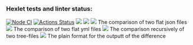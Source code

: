 ### Hexlet tests and linter status:
[![Node CI](https://github.com/Vlad-Code/frontend-project-lvl2/actions/workflows/nodejs.yml/badge.svg)](https://github.com/Vlad-Code/frontend-project-lvl2/actions/workflows/nodejs.yml)
[![Actions Status](https://github.com/Vlad-Code/frontend-project-lvl2/workflows/hexlet-check/badge.svg)](https://github.com/Vlad-Code/frontend-project-lvl2/actions)
<a href="https://codeclimate.com/github/Vlad-Code/frontend-project-lvl2/maintainability"><img src="https://api.codeclimate.com/v1/badges/a010fc98f0b8b4f282d9/maintainability" /></a>
<a href="https://codeclimate.com/github/Vlad-Code/frontend-project-lvl2/test_coverage"><img src="https://api.codeclimate.com/v1/badges/a010fc98f0b8b4f282d9/test_coverage" /></a>
<a href="https://asciinema.org/a/511753" target="_blank"><img src="https://asciinema.org/a/511753.svg" /></a>
The comparison of two flat json files
<a href="https://asciinema.org/a/512152" target="_blank"><img src="https://asciinema.org/a/512152.svg" /></a>
The comparison of two flat yml files
<a href="https://asciinema.org/a/512995" target="_blank"><img src="https://asciinema.org/a/512995.svg" /></a>
The comparison recursively of two tree-files
<a href="https://asciinema.org/a/513328" target="_blank"><img src="https://asciinema.org/a/513328.svg" /></a>
The plain format for the outputt of the difference

